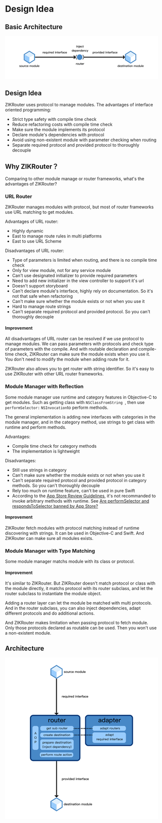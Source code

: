 # Design Idea

## Basic Architecture

![Basic Architecture](../Resources/ArchitecturePreview.png)

## Design Idea

ZIKRouter uses protocol to manage modules. The advantages of interface oriented programming:

* Strict type safety with compile time check
* Reduce refactoring costs with compile time check
* Make sure the module implements its protocol
* Declare module's dependencies with protocol
* Avoid using non-existent module with parameter checking when routing
* Separate required protocol and provided protocol to thoroughly decouple

## Why ZIKRouter？

Comparing to other module manage or router frameworks, what's the advantages of ZIKRouter?

### URL Router

ZIKRouter manages modules with protocol, but most of router frameworks use URL matching to get modules.

Advantages of URL router:

* Highly dynamic
* East to manage route rules in multi platforms
* East to use URL Scheme

Disadvantages of URL router:

* Type of parameters is limited when routing, and there is no compile time check
* Only for view module, not for any service module
* Can't use designated initializer to provide required parameters
* Need to add new initializer in the view controller to support it's url
* Doesn't support storyboard
* Can't declare module's interface, highly rely on documentation. So it's not that safe when refactoring
* Can't make sure whether the module exists or not when you use it
* Hard to manage route strings
* Can't separate required protocol and provided protocol. So you can't thoroughly decouple

#### Improvement

All disadvantages of URL router can be resolved if we use protocol to manage modules. We can pass parameters with protocols and check type of parameters with the compile. And with routable declaration and compile-time check, ZIKRouter can make sure the module exists when you use it. You don't need to modify the module when adding route for it.

ZIKRouter also allows you to get router with string identifier. So it's easy to use ZIKRouter with other URL router frameworks.

### Module Manager with Reflection

Some module manager use runtime and category features in Objective-C to get modules. Such as getting class with `NSClassFromString `, then use `performSelector:` `NSInvocation`to perform methods.

The general implementation is adding new interfaces with categories in the module manager, and in the category method, use strings to get class with runtime and perform methods.

Advantages:

* Compile time check for category methods
* The implementation is lightweight

Disadvantages:

* Still use strings in category
* Can't make sure whether the module exists or not when you use it
* Can't separate required protocol and provided protocol in category methods. So you can't thoroughly decouple
* Rely too much on runtime feature, can't be used in pure Swift
* According to the [App Store Review Guidelines](https://developer.apple.com/app-store/review/guidelines/), it's not recommanded to invoke arbitrary methods with runtime. See [Are performSelector and respondsToSelector banned by App Store?
](https://stackoverflow.com/questions/42662028/are-performselector-and-respondstoselector-banned-by-app-store)

#### Improvement

ZIKRouter fetch modules with protocol matching instead of runtime discovering with strings. It can be used in Objective-C and Swift. And ZIKRouter can make sure all modules exists.

### Module Manager with Type Matching

Some module manager matchs module with its class or protocol.

#### Improvement

It's similar to ZIKRouter. But ZIKRouter doesn't match protocol or class with the module directly, it matchs protocol with its router subclass, and let the router subclass to instantiate the module object.

Adding a router layer can let the module be matched with multi protocols. And in the router subclass, you can also inject dependencies, adapt different protocols and do additional actions.

And ZIKRouter makes limitation when passing protocol to fetch module. Only those protocols declared as routable can be used. Then you won't use a non-existent module.

## Architecture

![Architecture](../Resources/Architecture.png)